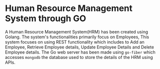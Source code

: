 # Human Resource Management System through GO

A Human Resource Management System(HRM) has been created using Golang. The system's functionalities primarily focus on Employees, This system focuses on using REST functionality which includes to Add an Employee, Retrieve Employee details, Update Employee Details and Delete Employee details. The Go web server has been made using `go-fiber` which accesses `mongodb` the database used to store the details of the HRM using APIs.
